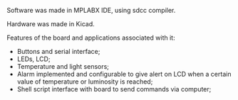 Software was made in MPLABX IDE, using sdcc compiler.

Hardware was made in Kicad.

Features of the board and applications associated with it:
 - Buttons and serial interface;
 - LEDs, LCD;
 - Temperature and light sensors;
 - Alarm implemented and configurable to give alert on LCD when a certain value of temperature or luminosity is reached;
 - Shell script interface with board to send commands via computer;
